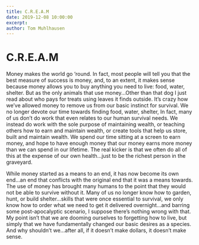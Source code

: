 ```yaml
---
title: C.R.E.A.M
date: 2019-12-08 10:00:00
excerpt: 
author: Tom Muhlhausen
---
```


# C.R.E.A.M

Money makes the world go ‘round. In fact, most people will tell you that the best measure of success is money, and, to an extent, it makes sense because money allows you to buy anything you need to live: food, water, shelter. But as the only animals that use money...Other than that dog I just read about who pays for treats using leaves it finds outside. It’s crazy how we’ve allowed money to remove us from our basic instinct for survival. We no longer devote our time towards finding food, water, shelter, In fact, many of us don’t do work that even relates to our human survival needs. We instead do work with the sole purpose of maintaining wealth, or teaching others how to earn and maintain wealth, or create tools that help us store, built and maintain wealth. We spend our time sitting at a screen to earn money, and hope to have enough money that our money earns more money than we can spend in our lifetime. The real kicker is that we often do all of this at the expense of our own health...just to be the richest person in the graveyard.

While money started as a means to an end, it has now become its own end...an end that conflicts with the original end that it was a means towards. The use of money has brought many humans to the point that they would not be able to survive without it. Many of us no longer know how to garden, hunt, or build shelter...skills that were once essential to survival, we only know how to order what we need to get it delivered overnight...and barring some post-apocalyptic scenario, I suppose there’s nothing wrong with that. My point isn’t that we are dooming ourselves to forgetting how to live, but simply that we have fundamentally changed our basic desires as a species. And why shouldn’t we...after all, if it doesn’t make dollars, it doesn’t make sense.